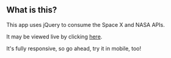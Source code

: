 ## What is this?

This app uses jQuery to consume the Space X and NASA APIs.

It may be viewed live by clicking [here](https://jonathanbutler7.github.io/space-x-api/).

It's fully responsive, so go ahead, try it in mobile, too!
